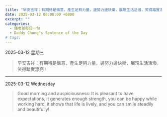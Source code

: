 ```yaml
---
title: "早安吉祥：有期待是愜意，產生足夠力量，邊努力邊快樂，展現生活活潑，笑得踏實漂亮！ <br> Good morning and auspiciousness: It is pleasant to have expectations, it generates enough strength, you can be happy while working hard, it shows that life is lively, and you can smile steadily and beautifully!"
date: 2025-03-12 06:00:00 +0800
excerpt: ""
categories:
  - 鍾老爸每日一句
  - Daddy Chung's Sentence of the Day
# tags:
---
```


2025-03-12 星期三

> 早安吉祥：有期待是愜意，產生足夠力量，邊努力邊快樂，展現生活活潑，笑得踏實漂亮！

---

2025-03-12 Wednesday

> Good morning and auspiciousness: It is pleasant to have expectations, it generates enough strength, you can be happy while working hard, it shows that life is lively, and you can smile steadily and beautifully!
